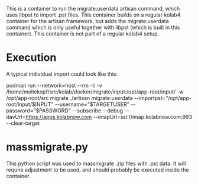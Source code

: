 This is a container to run the migrate:userdata artisan command, which uses libpst to import .pst files.
This container builds on a regular kolab4 container for the artisan framework, but adds the migrate:userdata command which is only useful together with libpst (which is built in this container).
This container is not part of a regular kolab4 setup.


# Execution

A typical individual import could look like this:

podman run --network=host --rm -ti -v /home/mollekopf/src/kolab/docker/migrate/input:/opt/app-root/input/ -w /opt/app-root/src migrate ./artisan migrate:userdata --importpst="/opt/app-root/input/$INPUT" --username="$TARGETUSER" --password="$PASSWORD" --subscribe --debug --davUrl=https://apps.kolabnow.com --imapUrl=ssl://imap.kolabnow.com:993 --clear-target

# massmigrate.py 

This python script was used to massmigrate .zip files with .pst data.
It will require adjustment to be used, and should probably be executed inside the container.


